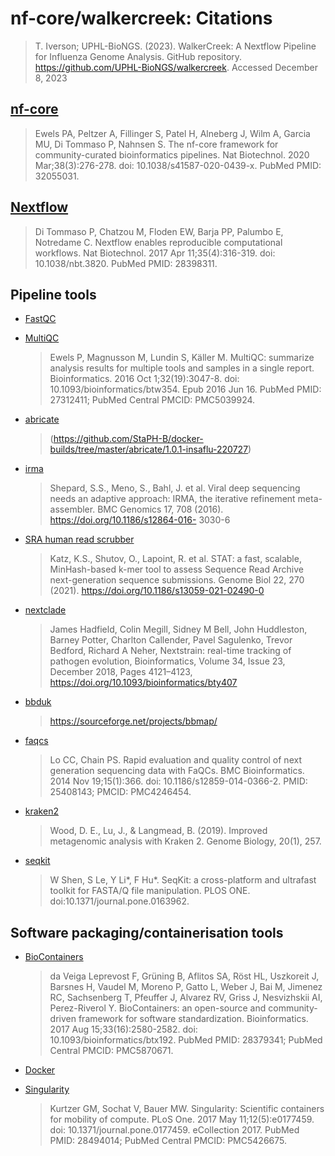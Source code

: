 # nf-core/walkercreek: Citations
> T. Iverson; UPHL-BioNGS. (2023). WalkerCreek: A Nextflow Pipeline for Influenza Genome Analysis. GitHub repository. https://github.com/UPHL-BioNGS/walkercreek. Accessed December 8, 2023

## [nf-core](https://pubmed.ncbi.nlm.nih.gov/32055031/)

> Ewels PA, Peltzer A, Fillinger S, Patel H, Alneberg J, Wilm A, Garcia MU, Di Tommaso P, Nahnsen S. The nf-core framework for community-curated bioinformatics pipelines. Nat Biotechnol. 2020 Mar;38(3):276-278. doi: 10.1038/s41587-020-0439-x. PubMed PMID: 32055031.

## [Nextflow](https://pubmed.ncbi.nlm.nih.gov/28398311/)

> Di Tommaso P, Chatzou M, Floden EW, Barja PP, Palumbo E, Notredame C. Nextflow enables reproducible computational workflows. Nat Biotechnol. 2017 Apr 11;35(4):316-319. doi: 10.1038/nbt.3820. PubMed PMID: 28398311.

## Pipeline tools

- [FastQC](https://www.bioinformatics.babraham.ac.uk/projects/fastqc/)

- [MultiQC](https://pubmed.ncbi.nlm.nih.gov/27312411/)
  > Ewels P, Magnusson M, Lundin S, Käller M. MultiQC: summarize analysis results for multiple tools and samples in a single report. Bioinformatics. 2016 Oct 1;32(19):3047-8. doi: 10.1093/bioinformatics/btw354. Epub 2016 Jun 16. PubMed PMID: 27312411; PubMed Central PMCID: PMC5039924.

- [abricate](https://github.com/tseemann/abricate)
  > (https://github.com/StaPH-B/docker-builds/tree/master/abricate/1.0.1-insaflu-220727)
  
- [irma](https://wonder.cdc.gov/amd/flu/irma/)
  > Shepard, S.S., Meno, S., Bahl, J. et al. Viral deep sequencing needs an adaptive approach: IRMA, the iterative refinement meta-assembler. BMC Genomics 17, 708 (2016). https://doi.org/10.1186/s12864-016- 
  3030-6

- [SRA human read scrubber](https://github.com/ncbi/sra-human-scrubber)
  > Katz, K.S., Shutov, O., Lapoint, R. et al. STAT: a fast, scalable, MinHash-based k-mer tool to assess Sequence Read Archive next-generation sequence submissions. Genome Biol 22, 270 (2021). 
  https://doi.org/10.1186/s13059-021-02490-0
  
- [nextclade](https://docs.nextstrain.org/projects/nextclade/en/stable/user/algorithm/)
  > James Hadfield, Colin Megill, Sidney M Bell, John Huddleston, Barney Potter, Charlton Callender, Pavel Sagulenko, Trevor Bedford, Richard A Neher, Nextstrain: real-time tracking of pathogen evolution, 
  Bioinformatics, Volume 34, Issue 23, December 2018, Pages 4121–4123, https://doi.org/10.1093/bioinformatics/bty407
  
- [bbduk](https://jgi.doe.gov/data-and-tools/software-tools/bbtools/)
  > https://sourceforge.net/projects/bbmap/
  
- [faqcs](https://github.com/LANL-Bioinformatics/FaQCs)
  > Lo CC, Chain PS. Rapid evaluation and quality control of next generation sequencing data with FaQCs. BMC Bioinformatics. 2014 Nov 19;15(1):366. doi: 10.1186/s12859-014-0366-2. PMID: 25408143; PMCID: 
  PMC4246454.
  
- [kraken2](https://doi.org/10.1186/s13059-019-1891-0)
  > Wood, D. E., Lu, J., & Langmead, B. (2019). Improved metagenomic analysis with Kraken 2. Genome Biology, 20(1), 257.
  
- [seqkit](https://bioinf.shenwei.me/seqkit/)
  > W Shen, S Le, Y Li*, F Hu*. SeqKit: a cross-platform and ultrafast toolkit for FASTA/Q file manipulation. PLOS ONE. doi:10.1371/journal.pone.0163962.

## Software packaging/containerisation tools

- [BioContainers](https://pubmed.ncbi.nlm.nih.gov/28379341/)

  > da Veiga Leprevost F, Grüning B, Aflitos SA, Röst HL, Uszkoreit J, Barsnes H, Vaudel M, Moreno P, Gatto L, Weber J, Bai M, Jimenez RC, Sachsenberg T, Pfeuffer J, Alvarez RV, Griss J, Nesvizhskii AI, Perez-Riverol Y. BioContainers: an open-source and community-driven framework for software standardization. Bioinformatics. 2017 Aug 15;33(16):2580-2582. doi: 10.1093/bioinformatics/btx192. PubMed PMID: 28379341; PubMed Central PMCID: PMC5870671.

- [Docker](https://dl.acm.org/doi/10.5555/2600239.2600241)

- [Singularity](https://pubmed.ncbi.nlm.nih.gov/28494014/)
  > Kurtzer GM, Sochat V, Bauer MW. Singularity: Scientific containers for mobility of compute. PLoS One. 2017 May 11;12(5):e0177459. doi: 10.1371/journal.pone.0177459. eCollection 2017. PubMed PMID: 28494014; PubMed Central PMCID: PMC5426675.
